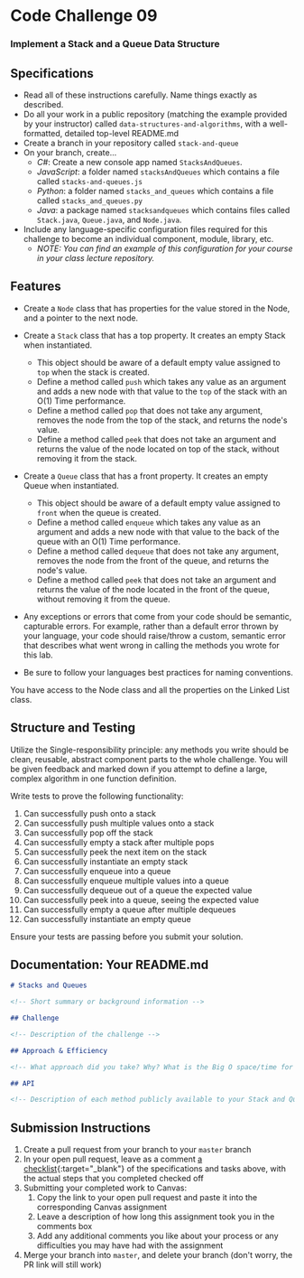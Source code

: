 # Code Challenge 09

### Implement a Stack and a Queue Data Structure

## Specifications

-   Read all of these instructions carefully. Name things exactly as described.
-   Do all your work in a public repository (matching the example provided by your instructor) called `data-structures-and-algorithms`, with a well-formatted, detailed top-level README.md
-   Create a branch in your repository called `stack-and-queue`
-   On your branch, create...
    -   _C#_: Create a new console app named `StacksAndQueues`.
    -   _JavaScript_: a folder named `stacksAndQueues` which contains a file called `stacks-and-queues.js`
    -   _Python_: a folder named `stacks_and_queues` which contains a file called `stacks_and_queues.py`
    -   _Java_: a package named `stacksandqueues` which contains files called `Stack.java`, `Queue.java`, and `Node.java`.
-   Include any language-specific configuration files required for this challenge to become an individual component, module, library, etc.
    -   _NOTE: You can find an example of this configuration for your course in your class lecture repository._

## Features

-   Create a `Node` class that has properties for the value stored in the Node, and a pointer to the next node.
-   Create a `Stack` class that has a top property. It creates an empty Stack when instantiated.

    -   This object should be aware of a default empty value assigned to `top` when the stack is created.
    -   Define a method called `push` which takes any value as an argument and adds a new node with that value to the `top` of the stack with an O(1) Time performance.
    -   Define a method called `pop` that does not take any argument, removes the node from the top of the stack, and returns the node's value.
    -   Define a method called `peek` that does not take an argument and returns the value of the node located on top of the stack, without removing it from the stack.

-   Create a `Queue` class that has a front property. It creates an empty Queue when instantiated.

    -   This object should be aware of a default empty value assigned to `front` when the queue is created.
    -   Define a method called `enqueue` which takes any value as an argument and adds a new node with that value to the back of the queue with an O(1) Time performance.
    -   Define a method called `dequeue` that does not take any argument, removes the node from the front of the queue, and returns the node's value.
    -   Define a method called `peek` that does not take an argument and returns the value of the node located in the front of the queue, without removing it from the queue.

-   Any exceptions or errors that come from your code should be semantic, capturable errors. For example, rather than a default error thrown by your language, your code should raise/throw a custom, semantic error that describes what went wrong in calling the methods you wrote for this lab.
-   Be sure to follow your languages best practices for naming conventions.

You have access to the Node class and all the properties on the Linked List class.

## Structure and Testing

Utilize the Single-responsibility principle: any methods you write should be clean, reusable, abstract component parts to the whole challenge. You will be given feedback and marked down if you attempt to define a large, complex algorithm in one function definition.

Write tests to prove the following functionality:

1. Can successfully push onto a stack
2. Can successfully push multiple values onto a stack
3. Can successfully pop off the stack
4. Can successfully empty a stack after multiple pops
5. Can successfully peek the next item on the stack
6. Can successfully instantiate an empty stack
7. Can successfully enqueue into a queue
8. Can successfully enqueue multiple values into a queue
9. Can successfully dequeue out of a queue the expected value
10. Can successfully peek into a queue, seeing the expected value
11. Can successfully empty a queue after multiple dequeues
12. Can successfully instantiate an empty queue

Ensure your tests are passing before you submit your solution.

## Documentation: Your README.md

```markdown
# Stacks and Queues

<!-- Short summary or background information -->

## Challenge

<!-- Description of the challenge -->

## Approach & Efficiency

<!-- What approach did you take? Why? What is the Big O space/time for this approach? -->

## API

<!-- Description of each method publicly available to your Stack and Queue-->
```

## Submission Instructions

1. Create a pull request from your branch to your `master` branch
1. In your open pull request, leave as a comment [a checklist](https://github.com/blog/1825-task-lists-in-all-markdown-documents){:target="\_blank"} of the specifications and tasks above, with the actual steps that you completed checked off
1. Submitting your completed work to Canvas:
    1. Copy the link to your open pull request and paste it into the corresponding Canvas assignment
    1. Leave a description of how long this assignment took you in the comments box
    1. Add any additional comments you like about your process or any difficulties you may have had with the assignment
1. Merge your branch into `master`, and delete your branch (don't worry, the PR link will still work)
